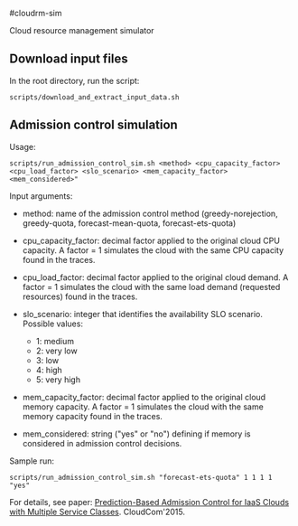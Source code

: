#cloudrm-sim

Cloud resource management simulator

## Download input files

In the root directory, run the script:

```
scripts/download_and_extract_input_data.sh
```

## Admission control simulation 

Usage:

``` 
scripts/run_admission_control_sim.sh <method> <cpu_capacity_factor> <cpu_load_factor> <slo_scenario> <mem_capacity_factor> <mem_considered>"
```

Input arguments:
 - method: name of the admission control method (greedy-norejection, greedy-quota,
   forecast-mean-quota, forecast-ets-quota)

 - cpu_capacity_factor: decimal factor applied to the original cloud CPU capacity. A factor = 1 simulates
   the cloud with the same CPU capacity found in the traces.

 - cpu_load_factor: decimal factor applied to the original cloud demand. A factor = 1 simulates
   the cloud with the same load demand (requested resources) found in the traces.

 - slo_scenario: integer that identifies the availability SLO scenario. Possible values:
   - 1: medium
   - 2: very low
   - 3: low
   - 4: high
   - 5: very high

 - mem_capacity_factor: decimal factor applied to the original cloud memory capacity. A factor = 1 simulates
   the cloud with the same memory capacity found in the traces.

 - mem_considered: string ("yes" or "no") defining if memory is considered in admission control
   decisions.

Sample run:

```
scripts/run_admission_control_sim.sh "forecast-ets-quota" 1 1 1 1 "yes"
```


For details, see paper:
[Prediction-Based Admission Control for IaaS Clouds with Multiple Service Classes](http://ieeexplore.ieee.org/xpls/abs_all.jsp?arnumber=7396141). CloudCom'2015.

